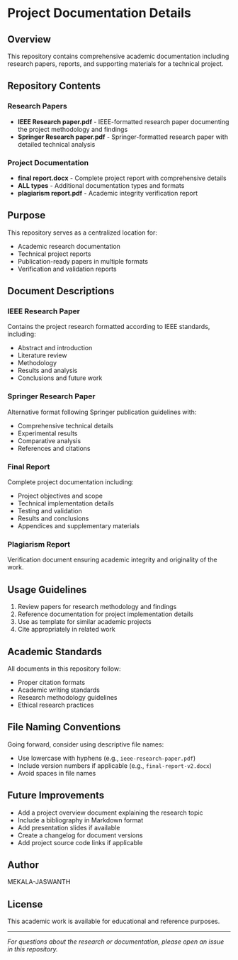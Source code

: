 # Project Documentation Details

## Overview
This repository contains comprehensive academic documentation including research papers, reports, and supporting materials for a technical project.

## Repository Contents

### Research Papers
- **IEEE Research paper.pdf** - IEEE-formatted research paper documenting the project methodology and findings
- **Springer Research paper.pdf** - Springer-formatted research paper with detailed technical analysis

### Project Documentation
- **final report.docx** - Complete project report with comprehensive details
- **ALL types** - Additional documentation types and formats
- **plagiarism report.pdf** - Academic integrity verification report

## Purpose
This repository serves as a centralized location for:
- Academic research documentation
- Technical project reports
- Publication-ready papers in multiple formats
- Verification and validation reports

## Document Descriptions

### IEEE Research Paper
Contains the project research formatted according to IEEE standards, including:
- Abstract and introduction
- Literature review
- Methodology
- Results and analysis
- Conclusions and future work

### Springer Research Paper
Alternative format following Springer publication guidelines with:
- Comprehensive technical details
- Experimental results
- Comparative analysis
- References and citations

### Final Report
Complete project documentation including:
- Project objectives and scope
- Technical implementation details
- Testing and validation
- Results and conclusions
- Appendices and supplementary materials

### Plagiarism Report
Verification document ensuring academic integrity and originality of the work.

## Usage Guidelines
1. Review papers for research methodology and findings
2. Reference documentation for project implementation details
3. Use as template for similar academic projects
4. Cite appropriately in related work

## Academic Standards
All documents in this repository follow:
- Proper citation formats
- Academic writing standards
- Research methodology guidelines
- Ethical research practices

## File Naming Conventions
Going forward, consider using descriptive file names:
- Use lowercase with hyphens (e.g., `ieee-research-paper.pdf`)
- Include version numbers if applicable (e.g., `final-report-v2.docx`)
- Avoid spaces in file names

## Future Improvements
- Add a project overview document explaining the research topic
- Include a bibliography in Markdown format
- Add presentation slides if available
- Create a changelog for document versions
- Add project source code links if applicable

## Author
MEKALA-JASWANTH

## License
This academic work is available for educational and reference purposes.

---
*For questions about the research or documentation, please open an issue in this repository.*
